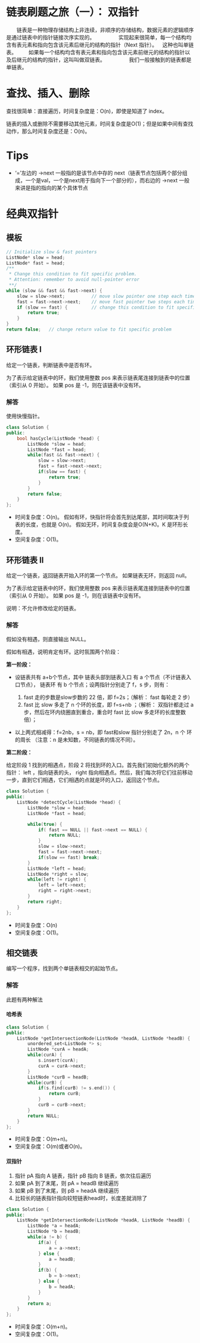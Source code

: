 # 链表刷题之旅（一）： 双指针
  链表是一种物理存储结构上非连续，非顺序的存储结构，数据元素的逻辑顺序是通过链表中的指针链接次序实现的。
  
  实现起来很简单，每一个结构均含有表元素和指向包含该元素后继元的结构的指针（Next 指针）。 这种也叫单链表。
  如果每一个结构均含有表元素和指向包含该元素前继元的结构的指针以及后继元的结构的指针，这叫叫做双链表。
  
  我们一般接触到的链表都是单链表。
  
  
 
# 查找、插入、删除

查找很简单：直接遍历，时间复杂度是：O(n)，即使是知道了 index。

链表的插入或删除不需要移动其他元素，时间复杂度是O(1)；但是如果中间有查找动作，那么时间复杂度还是：O(n)。


# Tips
* ‘=’左边的 ->next 一般指的是该节点中存的 next（链表节点包括两个部分组成，一个是val，一个是next用于指向下一个部分的），而右边的 ->next 一般来讲是指的指向的某个具体节点


# 经典双指针

## 模板
```C++
// Initialize slow & fast pointers
ListNode* slow = head;
ListNode* fast = head;
/**
 * Change this condition to fit specific problem.
 * Attention: remember to avoid null-pointer error
 **/
while (slow && fast && fast->next) {
    slow = slow->next;          // move slow pointer one step each time
    fast = fast->next->next;    // move fast pointer two steps each time
    if (slow == fast) {         // change this condition to fit specific problem
        return true;
    }
}
return false;   // change return value to fit specific problem
```

## 环形链表 I
给定一个链表，判断链表中是否有环。

为了表示给定链表中的环，我们使用整数 pos 来表示链表尾连接到链表中的位置（索引从 0 开始）。 如果 pos 是 -1，则在该链表中没有环。

### 解答
使用快慢指针。
```C++
class Solution {
public:
    bool hasCycle(ListNode *head) {
        ListNode *slow = head;
        ListNode *fast = head;
        while(fast && fast->next) {
            slow = slow->next;
            fast = fast->next->next;
            if(slow == fast) {
                return true;
            }
        }
        return false;
    }
};
```

* 时间复杂度：O(n)。
        假如有环，快指针将会首先到达尾部，其时间取决于列表的长度，也就是 O(n)。
        假如无环，时间复杂度会是O(N+K)。K 是环形长度。
* 空间复杂度：O(1)。


## 环形链表 II
给定一个链表，返回链表开始入环的第一个节点。 如果链表无环，则返回 null。

为了表示给定链表中的环，我们使用整数 pos 来表示链表尾连接到链表中的位置（索引从 0 开始）。 如果 pos 是 -1，则在该链表中没有环。

说明：不允许修改给定的链表。

### 解答
假如没有相遇，则直接输出 NULL。

假如有相遇，说明肯定有环。这时氛围两个阶段：

**第一阶段：**

* 设链表共有 a+b个节点，其中 链表头部到链表入口 有 a 个节点（不计链表入口节点）， 链表环 有 b 个节点；设两指针分别走了 f，s 步，则有：
    1. fast 走的步数是slow步数的 22 倍，即 f=2s；（解析： fast 每轮走 2 步）
    2. fast 比 slow 多走了 n 个环的长度，即 f=s+nb ；（解析： 双指针都走过 a 步，然后在环内绕圈直到重合，重合时 fast 比 slow 多走环的长度整数倍）；

* 以上两式相减得：f=2nb，s = nb，即 fast和slow 指针分别走了 2n，n 个 环的周长 （注意：n 是未知数，不同链表的情况不同）。

**第二阶段：**

给定阶段 1 找到的相遇点，阶段 2 将找到环的入口。首先我们初始化额外的两个指针： left ，指向链表的头， right 指向相遇点。然后，我们每次将它们往前移动一步，直到它们相遇，它们相遇的点就是环的入口，返回这个节点。


```C++
class Solution {
public:
    ListNode *detectCycle(ListNode *head) {
        ListNode *slow = head;
        ListNode *fast = head;

        while(true) {
            if( fast == NULL || fast->next == NULL) {
                return NULL;
            }
            slow = slow->next;
            fast = fast->next->next;
            if(slow == fast) break;
        }
        ListNode *left = head;
        ListNode *right = slow;
        while(left != right) {
            left = left->next;
            right = right->next;
        }
        return right;
    }
};
```

* 时间复杂度：O(n)
* 空间复杂度：O(1)。


## 相交链表
编写一个程序，找到两个单链表相交的起始节点。

### 解答
此题有两种解法

#### 哈希表

```C++
class Solution {
public:
    ListNode *getIntersectionNode(ListNode *headA, ListNode *headB) {
        unordered_set<ListNode *> s;
        ListNode *curA = headA;
        while(curA) {
            s.insert(curA);
            curA = curA->next;
        }
        ListNode *curB = headB;
        while(curB) {
            if(s.find(curB) != s.end()) {
                return curB;
            }
            curB = curB->next;
        }
        return NULL;
    }
};
```
* 时间复杂度：O(m+n)。
* 空间复杂度：O(m)或者O(n)。

#### 双指针


1. 指针 pA 指向 A 链表，指针 pB 指向 B 链表，依次往后遍历
2. 如果 pA 到了末尾，则 pA = headB 继续遍历
3. 如果 pB 到了末尾，则 pB = headA 继续遍历
4. 比较长的链表指针指向较短链表head时，长度差就消除了

```C++
class Solution {
public:
    ListNode *getIntersectionNode(ListNode *headA, ListNode *headB) {
        ListNode *a = headA;
        ListNode *b = headB;
        while(a != b) {
            if(a) {
                a = a->next;
            } else {
                a = headB;
            }
            if(b) {
                b = b->next;
            } else {
                b = headA;
            }
        }
        return a;
    }
};
```
* 时间复杂度：O(m+n)。
* 空间复杂度：O(1)。


